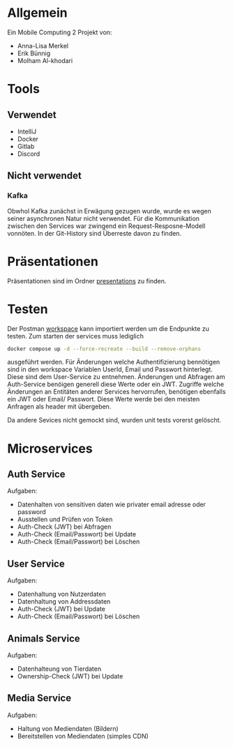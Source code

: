 # Allgemein
Ein Mobile Computing 2 Projekt von:
- Anna-Lisa Merkel
- Erik Bünnig
- Molham Al-khodari

# Tools
## Verwendet
- IntelliJ
- Docker
- Gitlab
- Discord

## Nicht verwendet
### Kafka
Obwhol Kafka zunächst in Erwägung gezugen wurde, wurde es wegen seiner asynchronen Natur nicht
verwendet. Für die Kommunikation zwischen den Services war zwingend ein Request-Resposne-Modell
vonnöten. In der Git-History sind Überreste davon zu finden.

# Präsentationen
Präsentationen sind im Ordner [presentations][pres] zu finden.

# Testen
Der Postman [workspace][postman] kann importiert werden um die Endpunkte zu testen. Zum starten der
services muss lediglich
```sh
docker compose up -d --force-recreate --build --remove-orphans
```
ausgeführt werden. Für Änderungen welche Authentifizierung bennötigen sind in den workspace
Variablen UserId, Email und Passwort hinterlegt. Diese sind dem User-Service zu entnehmen.
Änderungen und Abfragen am Auth-Service benöigen generell diese Werte oder ein JWT. Zugriffe welche
Änderungen an Entitäten anderer Services hervorrufen, benötigen ebenfalls ein JWT oder Email/
Passwort. Diese Werte werde bei den meisten Anfragen als header mit übergeben.

Da andere Sevices nicht gemockt sind, wurden unit tests vorerst gelöscht.

# Microservices
## Auth Service
Aufgaben:
- Datenhalten von sensitiven daten wie privater email adresse oder password
- Ausstellen und Prüfen von Token
- Auth-Check (JWT) bei Abfragen
- Auth-Check (Email/Passwort) bei Update
- Auth-Check (Email/Passwort) bei Löschen

## User Service
Aufgaben:
- Datenhaltung von Nutzerdaten
- Datenhaltung von Addressdaten
- Auth-Check (JWT) bei Update
- Auth-Check (Email/Passwort) bei Löschen

## Animals Service
Aufgaben:
- Datenhalteung von Tierdaten
- Ownership-Check (JWT) bei Update

## Media Service
Aufgaben:
- Haltung von Mediendaten (Bildern)
- Bereitstellen von Mediendaten (simples CDN)

[pres]: ./docs/presentations/
[postman]: ./docs/postman-workspace.json
